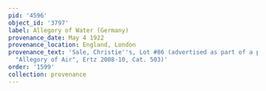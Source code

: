 ```yaml
---
pid: '4596'
object_id: '3797'
label: Allegory of Water (Germany)
provenance_date: May 4 1922
provenance_location: England, London
provenance_text: 'Sale, Christie''s, Lot #86 (advertised as part of a pendant with
  "Allegory of Air", Ertz 2008-10, Cat. 503)'
order: '1599'
collection: provenance
---
```

